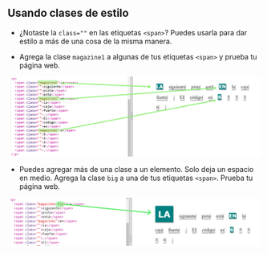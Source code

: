 ## Usando clases de estilo

+ ¿Notaste la `class=""` en las etiquetas `<span>`? Puedes usarla para dar estilo a más de una cosa de la misma manera.

+ Agrega la clase `magazine1` a algunas de tus etiquetas `<span>` y prueba tu página web.

![captura de pantalla](images/letter-magazine1.png)

+ Puedes agregar más de una clase a un elemento. Solo deja un espacio en medio. Agrega la clase `big` a una de tus etiquetas `<span>`. Prueba tu página web. 

![captura de pantalla](images/letter-big.png)